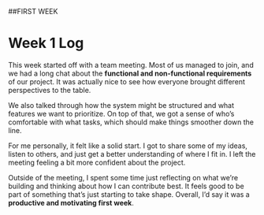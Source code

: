##FIRST WEEK
# Week 1 Log

This week started off with a team meeting. Most of us managed to join, and we had a long chat about the **functional and non-functional requirements** of our project. It was actually nice to see how everyone brought different perspectives to the table.  

We also talked through how the system might be structured and what features we want to prioritize. On top of that, we got a sense of who’s comfortable with what tasks, which should make things smoother down the line.  

For me personally, it felt like a solid start. I got to share some of my ideas, listen to others, and just get a better understanding of where I fit in. I left the meeting feeling a bit more confident about the project.  

Outside of the meeting, I spent some time just reflecting on what we’re building and thinking about how I can contribute best. It feels good to be part of something that’s just starting to take shape. Overall, I’d say it was a **productive and motivating first week**.
